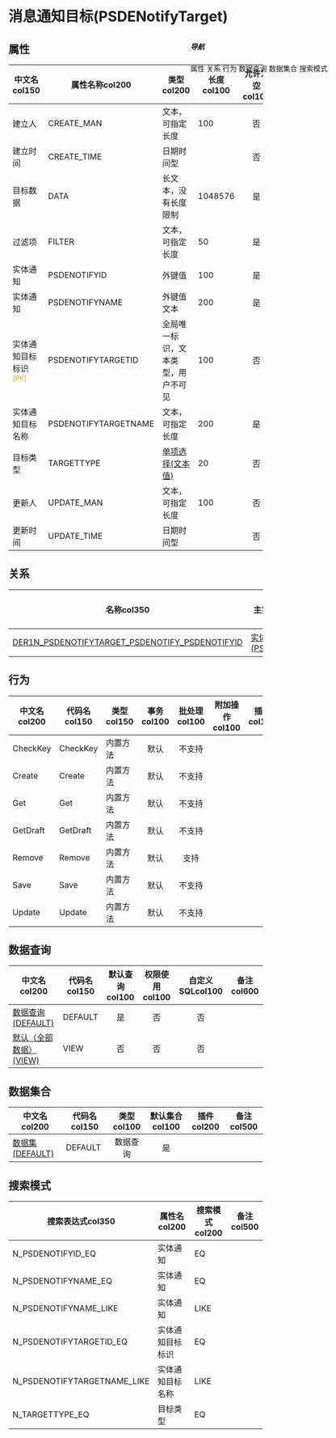 # 消息通知目标(PSDENotifyTarget)  <!-- {docsify-ignore-all} -->


## 属性
|    中文名col150 | 属性名称col200           | 类型col200     | 长度col100    |允许为空col100    |  备注col500  |
| --------   |------------| -----  | -----  | :----: | -------- |
|建立人|CREATE_MAN|文本，可指定长度|100|否||
|建立时间|CREATE_TIME|日期时间型||否||
|目标数据|DATA|长文本，没有长度限制|1048576|是||
|过滤项|FILTER|文本，可指定长度|50|是||
|实体通知|PSDENOTIFYID|外键值|100|是||
|实体通知|PSDENOTIFYNAME|外键值文本|200|是||
|实体通知目标标识<sup class="footnote-symbol"><font color=orange>[PK]</font></sup>|PSDENOTIFYTARGETID|全局唯一标识，文本类型，用户不可见|100|否||
|实体通知目标名称|PSDENOTIFYTARGETNAME|文本，可指定长度|200|是||
|目标类型|TARGETTYPE|[单项选择(文本值)](index/dictionary_index#DENotifyTargetType "实体通知目标类型")|20|否||
|更新人|UPDATE_MAN|文本，可指定长度|100|否||
|更新时间|UPDATE_TIME|日期时间型||否||


## 关系

<el-row>
<el-tabs v-model="show_der">
<el-tab-pane label="从关系" name="minor">

|  名称col350   | 主实体col200   | 关系类型col200   |    备注col500  |
| -------- |---------- |-----------|----- |
|[DER1N_PSDENOTIFYTARGET_PSDENOTIFY_PSDENOTIFYID](der/DER1N_PSDENOTIFYTARGET_PSDENOTIFY_PSDENOTIFYID)|[实体通知(PSDENOTIFY)](module/extension/PSDENotify)|1:N关系||

</el-tab-pane>
</el-tabs>
</el-row>

## 行为
| 中文名col200    | 代码名col150    | 类型col150    | 事务col100   | 批处理col100   | 附加操作col100  | 插件col150    |  备注col300  |
| -------- |---------- |----------- |:----:|:----:|---------| ----- | ----- |
|CheckKey|CheckKey|内置方法|默认|不支持||||
|Create|Create|内置方法|默认|不支持||||
|Get|Get|内置方法|默认|不支持||||
|GetDraft|GetDraft|内置方法|默认|不支持||||
|Remove|Remove|内置方法|默认|支持||||
|Save|Save|内置方法|默认|不支持||||
|Update|Update|内置方法|默认|不支持||||

## 数据查询
| 中文名col200    | 代码名col150    | 默认查询col100 | 权限使用col100 | 自定义SQLcol100 |  备注col600|
| --------  | --------   | :----:  |:----:  | :----:  |----- |
|[数据查询(DEFAULT)](module/extension/PSDENotifyTarget/query/Default)|DEFAULT|是|否 |否 ||
|[默认（全部数据）(VIEW)](module/extension/PSDENotifyTarget/query/View)|VIEW|否|否 |否 ||

## 数据集合
| 中文名col200  | 代码名col150  | 类型col100 | 默认集合col100 |   插件col200|   备注col500|
| --------  | --------   | :----:   | :----:   | ----- |----- |
|[数据集(DEFAULT)](module/extension/PSDENotifyTarget/dataset/Default)|DEFAULT|数据查询|是|||

## 搜索模式
|   搜索表达式col350   |    属性名col200    |    搜索模式col200        |备注col500  |
| -------- |------------|------------|------|
|N_PSDENOTIFYID_EQ|实体通知|EQ||
|N_PSDENOTIFYNAME_EQ|实体通知|EQ||
|N_PSDENOTIFYNAME_LIKE|实体通知|LIKE||
|N_PSDENOTIFYTARGETID_EQ|实体通知目标标识|EQ||
|N_PSDENOTIFYTARGETNAME_LIKE|实体通知目标名称|LIKE||
|N_TARGETTYPE_EQ|目标类型|EQ||

<div style="display: block; overflow: hidden; position: fixed; top: 140px; right: 100px;">

##### 导航
<el-anchor >
<el-anchor-link :href="`#/module/extension/PSDENotifyTarget?id=属性`">
  属性
</el-anchor-link>
<el-anchor-link :href="`#/module/extension/PSDENotifyTarget?id=关系`">
  关系
</el-anchor-link>
<el-anchor-link :href="`#/module/extension/PSDENotifyTarget?id=行为`">
  行为
</el-anchor-link>
<el-anchor-link :href="`#/module/extension/PSDENotifyTarget?id=数据查询`">
  数据查询
</el-anchor-link>
<el-anchor-link :href="`#/module/extension/PSDENotifyTarget?id=数据集合`">
  数据集合
</el-anchor-link>
<el-anchor-link :href="`#/module/extension/PSDENotifyTarget?id=搜索模式`">
  搜索模式
</el-anchor-link>
</el-anchor>
</div>

<script>
 const { createApp } = Vue
  createApp({
    data() {
      return {
show_der:'minor',


      }
    },
    methods: {
    }
  }).use(ElementPlus).mount('#app')
</script>